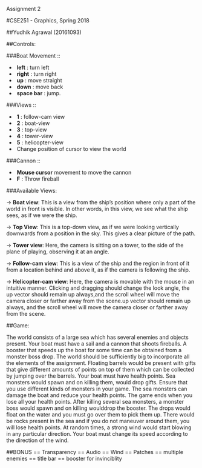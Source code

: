 Assignment 2

#CSE251 - Graphics, Spring 2018

##Yudhik Agrawal (20161093)

##Controls:

###Boat Movement ::

- ​	**left** : turn left
- ​	**right** : turn right
- ​	**up** : move straight
- ​	**down** : move back
- ​	**space bar** : jump.

###Views ::

- ​	**1** : follow-cam view
- ​	**2** : boat-view
- ​	**3** : top-view
- ​	**4** : tower-view
- ​	**5** : helicopter-view
- ​	Change position of cursor to view the world

###Cannon ::

- ​	**Mouse cursor** movement to move the cannon
- ​	**F** : Throw fireball

###Available Views:

-> **Boat view**: This is a view from the ship’s position where only a part of the world in front is
visible. In other words, in this view, we see what the ship sees, as if we were the ship.

-> **Top View**: This is a top-down view, as if we were looking vertically downwards from a position
in the sky. This gives a clear picture of the path.

-> **Tower view**: Here, the camera is sitting on a tower, to the side of the plane of playing,
observing it at an angle.

-> **Follow-cam view**: This is a view of the ship and the region in front of it from a location behind
and above it, as if the camera is following the ship.

-> **Helicopter-cam view**: Here, the camera is movable with the mouse in an intuitive manner.
Clicking and dragging should change the look angle, the up vector should remain up always,and the scroll wheel will move the camera closer or farther away from the scene.up vector
should remain up always, and the scroll wheel will move the camera closer or farther away from
the scene.



##Game:

The world consists of a large sea which has several enemies and objects present. Your boat
must have a sail and a cannon that shoots fireballs. A booster that speeds up the boat for some
time can be obtained from a monster boss drop. The world should be sufficiently big to
incorporate all the elements of the assignment. Floating barrels would be present with gifts that
give different amounts of points on top of them which can be collected by jumping over the
barrels.
Your boat must have health points. Sea monsters would spawn and on killing them, would drop
gifts. Ensure that you use different kinds of monsters in your game. The sea monsters can
damage the boat and reduce your health points. The game ends when you lose all your health
points. After killing several sea monsters, a monster boss would spawn and on killing woulddrop the booster. The drops would float on the water and you must go over them to pick them
up.
There would be rocks present in the sea and if you do not maneuver around them, you will lose
health points. At random times, a strong wind would start blowing in any particular direction.
Your boat must change its speed according to the direction of the wind.

##BONUS
== Transparency
== Audio
== Wind
== Patches
== multiple enemies
== title bar
== booster for invinciblity
